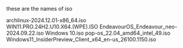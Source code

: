 these are the names of iso

archlinux-2024.12.01-x86_64.iso           
WIN11.PRO.24H2.U10.X64.(WPE).ISO
EndeavourOS_Endeavour_neo-2024.09.22.iso
Windows 10.iso
pop-os_22.04_amd64_intel_49.iso           
Windows11_InsiderPreview_Client_x64_en-us_26100.1150.iso
